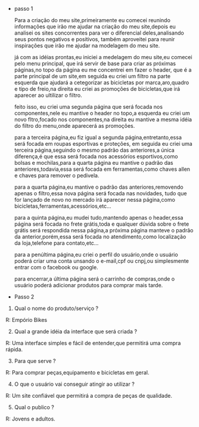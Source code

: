    - passo 1
   
       Para a criação do meu site,primeiramente eu comecei reunindo informações
    que irão me ajudar na criação do meu site,depois eu analisei os sites concorrentes 
    para ver o diferencial deles,analisando seus pontos negativos e positivos,
    também aproveitei para reunir inspirações que irão me ajudar na modelagem do meu site.
    
       já com as idéias prontas,eu iniciei a medelagem do meu site,eu comecei pelo menu principal,
    que irá servir de base para criar as próximas páginas,no topo da página eu me concentrei em fazer o header,
    que é a parte principal de um site,em seguida eu criei um filtro na parte esquerda que ajudará a cetegorizar
    as bicicletas por marca,aro,quadro e tipo de freio,na direita eu criei as promoções de bicicletas,que irá aparecer
    ao ultilizar o filtro.
    
       feito isso, eu criei uma segunda página que será focada nos componentes,nele eu mantive o header no topo,a esquerda eu
    criei um novo fltro,focado nos componentes,na direita eu mantive a mesma idéia do filtro do menu,onde aparecerá as promoções.
    
      para a terceira página,eu fiz igual a segunda página,entretanto,essa será focada em roupas esportivas e proteções,
    em seguida eu criei uma terceira página,seguindo o mesmo padrão das anteriores,a única diferença,é que essa será focada nos
    acessórios esportivos,como bolsas e mochilas,para a quarta página eu mantive o padrão das anteriores,todavia,essa será focada
    em ferramentas,como chaves allen e chaves para remover o pedivela.
    
       para a quarta página,eu mantive o padrão das anteriores,removendo apenas o filtro,essa nova página será focada nas novidades,
    tudo que for lançado de novo no mercado irá aparecer nessa página,como bicicletas,ferramentas,acessórios,etc...
    
      para a quinta página,eu mudei tudo,mantendo apenas o header,essa página será focada no frete grátis,toda e qualquer dúvida sobre
    o frete grátis será respondida nessa página,a próxima página manteve o padrão da anterior,porém,essa será focada no atendimento,como
    localização da loja,telefone para contato,etc...
    
       para a penúltima página,eu criei o perfil do usuário,onde o usuário poderá criar uma conta unsando o e-mail,cpf ou cnpj,ou simplesmente
    entrar com o facebook ou google.
    
      para encerrar,a última página será o carrinho de compras,onde o usuário poderá adicionar produtos para comprar mais tarde.

   - Passo 2

   1) Qual o nome do produto/serviço ?

   R: Empório Bikes

   2) Qual a grande idéia da interface que será criada ?

   R: Uma interface simples e fácil de entender,que permitirá uma compra rápida.

   3) Para que serve ?

   R: Para comprar peças,equipamento e bicicletas em geral.

   4) O que o usuário vai conseguir atingir ao utilizar ?

   R: Um site confiável que permitirá a compra de peças de qualidade.

   5) Qual o publico ?

   R: Jovens e adultos.
